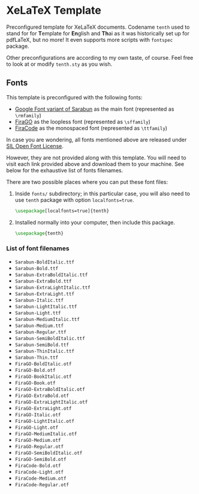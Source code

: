 # XeLaTeX Template

Preconfigured template for XeLaTeX documents.
Codename `tenth` used to stand for for **T**emplate for **En**glish and **Th**ai as it was historically set up for pdfLaTeX, but no more!
It even supports more scripts with `fontspec` package.

Other preconfigurations are according to my own taste, of course.
Feel free to look at or modify `tenth.sty` as you wish.

## Fonts

This template is preconfigured with the following fonts: 

- [Google Font variant of Sarabun](https://github.com/cadsondemak/Sarabun) as the main font (represented as `\rmfamily`)
- [FiraGO](https://github.com/bBoxType/FiraGO) as the loopless font (represented as `\sffamily`)
- [FiraCode](https://github.com/tonsky/FiraCode) as the monospaced font (represented as `\ttfamily`)

In case you are wondering, all fonts mentioned above are released under [SIL Open Font License](https://scripts.sil.org/cms/scripts/page.php?site_id=nrsi&id=OFL).

However, they are not provided along with this template.
You will need to visit each link provided above and download them to your machine.
See below for the exhaustive list of fonts filenames.

There are two possible places where you can put these font files:

1.  Inside `fonts/` subdirectory; in this particular case, you will also need to use `tenth` package with option `localfonts=true`.
    ```tex
    \usepackage[localfonts=true]{tenth}
    ```
2.  Installed normally into your computer, then include this package.
    ```tex
    \usepackage{tenth}
    ```

### List of font filenames

- `Sarabun-BoldItalic.ttf`
- `Sarabun-Bold.ttf`
- `Sarabun-ExtraBoldItalic.ttf`
- `Sarabun-ExtraBold.ttf`
- `Sarabun-ExtraLightItalic.ttf`
- `Sarabun-ExtraLight.ttf`
- `Sarabun-Italic.ttf`
- `Sarabun-LightItalic.ttf`
- `Sarabun-Light.ttf`
- `Sarabun-MediumItalic.ttf`
- `Sarabun-Medium.ttf`
- `Sarabun-Regular.ttf`
- `Sarabun-SemiBoldItalic.ttf`
- `Sarabun-SemiBold.ttf`
- `Sarabun-ThinItalic.ttf`
- `Sarabun-Thin.ttf`
- `FiraGO-BoldItalic.otf`
- `FiraGO-Bold.otf`
- `FiraGO-BookItalic.otf`
- `FiraGO-Book.otf`
- `FiraGO-ExtraBoldItalic.otf`
- `FiraGO-ExtraBold.otf`
- `FiraGO-ExtraLightItalic.otf`
- `FiraGO-ExtraLight.otf`
- `FiraGO-Italic.otf`
- `FiraGO-LightItalic.otf`
- `FiraGO-Light.otf`
- `FiraGO-MediumItalic.otf`
- `FiraGO-Medium.otf`
- `FiraGO-Regular.otf`
- `FiraGO-SemiBoldItalic.otf`
- `FiraGO-SemiBold.otf`
- `FiraCode-Bold.otf`
- `FiraCode-Light.otf`
- `FiraCode-Medium.otf`
- `FiraCode-Regular.otf`
